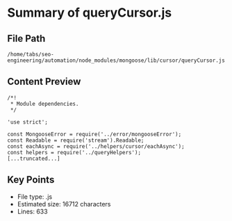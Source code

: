 # Summary of queryCursor.js
  
## File Path
`/home/tabs/seo-engineering/automation/node_modules/mongoose/lib/cursor/queryCursor.js`

## Content Preview
```
/*!
 * Module dependencies.
 */

'use strict';

const MongooseError = require('../error/mongooseError');
const Readable = require('stream').Readable;
const eachAsync = require('../helpers/cursor/eachAsync');
const helpers = require('../queryHelpers');
[...truncated...]
```

## Key Points
- File type: .js
- Estimated size: 16712 characters
- Lines: 633
